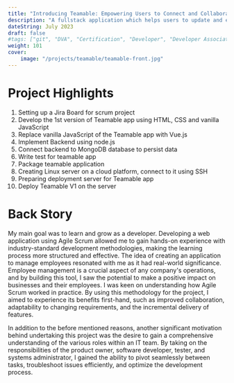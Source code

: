 ```yaml
---
title: "Introducing Teamable: Empowering Users to Connect and Collaborate with Ease!"
description: "A fullstack application which helps users to update and edit their user profiles"
dateString: July 2023
draft: false
#tags: ["git", "DVA", "Certification", "Developer", "Developer Associate"]
weight: 101
cover:
    image: "/projects/teamable/teamable-front.jpg"
---
```


<!-- # Credentials
### 🔗 [Certificate](https://drive.google.com/file/d/1VhFPfb1cc7ORFVqFetCvpiGLPE96ofg4/view?usp=sharing)

### 🔗 [Credly Badge](https://www.credly.com/badges/b08022fe-627a-4b78-8647-b42955f50767/public_url)

### 🎬 [YouTube Video](https://youtu.be/x88k9fuEDuE) -->

# Project Highlights

1. Setting up a Jira Board for scrum project
2. Develop the 1st version of Teamable app using HTML, CSS and vanilla JavaScript
3. Replace vanilla JavaScript of the Teamable app with Vue.js
4. Implement Backend using node.js
5. Connect backend to MongoDB database to persist data
6. Write test for teamable app
7. Package teamable application
8. Creating Linux server on a cloud platform, connect to it using SSH
9. Preparing deployment server for Teamable app
10. Deploy Teamable V1 on the server

# Back Story

My main goal was to learn and grow as a developer. Developing a web application using Agile Scrum allowed me to gain hands-on experience with industry-standard development methodologies, making the learning process more structured and effective. The idea of creating an application to manage employees resonated with me as it had real-world significance. Employee management is a crucial aspect of any company's operations, and by building this tool, I saw the potential to make a positive impact on businesses and their employees.
I was keen on understanding how Agile Scrum worked in practice. By using this methodology for the project, I aimed to experience its benefits first-hand, such as improved collaboration, adaptability to changing requirements, and the incremental delivery of features.

In addition to the before mentioned reasons, another significant motivation behind undertaking this project was the desire to gain a comprehensive understanding of the various roles within an IT team. By taking on the responsibilities of the product owner, software developer, tester, and systems administrator, I gained the ability to pivot seamlessly between tasks, troubleshoot issues efficiently, and optimize the development process.




